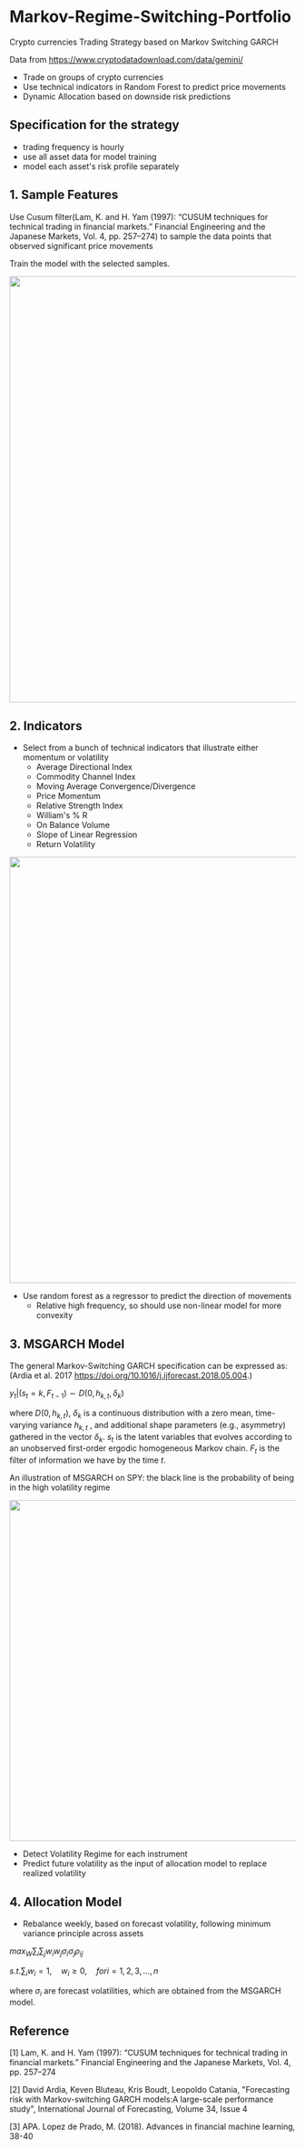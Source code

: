 # Markov-Regime-Switching-Portfolio
Crypto currencies Trading Strategy based on Markov Switching GARCH

Data from https://www.cryptodatadownload.com/data/gemini/

- Trade on groups of crypto currencies
- Use technical indicators in Random Forest to predict price movements
- Dynamic Allocation based on downside risk predictions

## Specification for the strategy
- trading frequency is hourly
- use all asset data for model training
- model each asset's risk profile separately

## 1. Sample Features

Use Cusum filter(Lam, K. and H. Yam (1997): “CUSUM techniques for technical trading in financial markets.” 
            Financial Engineering and the Japanese Markets, Vol. 4, pp. 257–274) to sample the data points that observed significant price movements

Train the model with the selected samples.

<img src="https://user-images.githubusercontent.com/60916875/183550956-b68c7858-66b8-4cbd-b216-788c0d0afd55.png" width = "750">

## 2. Indicators

* Select from a bunch of technical indicators that illustrate either momentum or volatility
  * Average Directional Index
  * Commodity Channel Index
  * Moving Average Convergence/Divergence
  * Price Momentum
  * Relative Strength Index
  * William's % R
  * On Balance Volume
  * Slope of Linear Regression
  * Return Volatility
  
<img src="https://user-images.githubusercontent.com/60916875/183321818-7e2fd509-469d-44db-b4e6-77ec59ef5819.png" width = "750">

  
* Use random forest as a regressor to predict the direction of movements
  * Relative high frequency, so should use non-linear model for more convexity

## 3. MSGARCH Model

The general Markov-Switching GARCH specification can be expressed as: (Ardia et al. 2017 https://doi.org/10.1016/j.ijforecast.2018.05.004.)

$y_t|(s_t = k, F_{t-1}) \sim D(0, h_{k,t}, \delta_k)$

where $D(0, h_{k,t})$, $\delta_k$ is a continuous distribution with a zero mean, time-varying variance $h_{k,t}$ , and additional shape parameters (e.g., asymmetry) gathered in the vector $\delta_k$. $s_t$ is the latent variables that evolves according to an unobserved first-order ergodic homogeneous Markov chain. $F_{t}$ is the filter of information we have by the time $t$.

An illustration of MSGARCH on SPY: the black line is the probability of being in the high volatility regime

<img src="https://user-images.githubusercontent.com/60916875/183322196-b7c2b678-e552-4159-93ec-cd3b0a81ea14.png" width = "600">

* Detect Volatility Regime for each instrument
* Predict future volatility as the input of allocation model to replace realized volatility

## 4. Allocation Model

* Rebalance weekly, based on forecast volatility, following minimum variance principle across assets

$max_{W} \sum_i \sum_j w_i w_j \sigma_i \sigma_j \rho_{ij}$

$s.t. \sum_i w_i = 1,\quad w_i \ge 0, \quad for i = 1,2,3,...,n$

where $\sigma_i$ are forecast volatilities, which are obtained from the MSGARCH model.

## Reference

[1] Lam, K. and H. Yam (1997): “CUSUM techniques for technical trading in financial markets.” Financial Engineering and the Japanese Markets, Vol. 4, pp. 257–274

[2] David Ardia, Keven Bluteau, Kris Boudt, Leopoldo Catania, "Forecasting risk with Markov-switching GARCH models:A large-scale performance study", International Journal of Forecasting, Volume 34, Issue 4

[3] APA. Lopez de Prado, M. (2018). Advances in financial machine learning, 38-40

